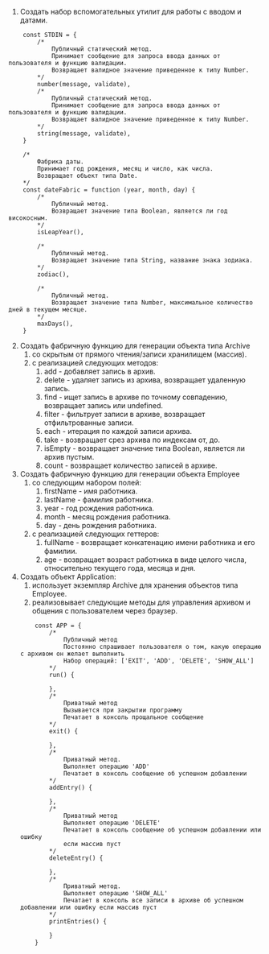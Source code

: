 1. Создать набор вспомогательных утилит для работы с вводом и датами.
```
	const STDIN = {
		/*
			Публичный статический метод.
			Принимает сообщение для запроса ввода данных от пользователя и функцию валидации.
			Возвращает валидное значение приведенное к типу Number. 
		*/
		number(message, validate),
		/*	
			Публичный статический метод.
			Принимает сообщение для запроса ввода данных от пользователя и функцию валидации.
			Возвращает валидное значение приведенное к типу Number. 
		*/
		string(message, validate),
	}

	/*
		Фабрика даты.
		Принимает год рождения, месяц и число, как числа.
		Возвращает объект типа Date. 
	*/
	const dateFabric = function (year, month, day) {
		/*
			Публичный метод.
			Возвращает значение типа Boolean, является ли год високосным. 
		*/
		isLeapYear(),
		
		/*
			Публичный метод.
			Возвращает значение типа String, название знака зодиака. 
		*/
		zodiac(),
		
		/*
			Публичный метод.
			Возвращает значение типа Number, максимальное количество дней в текущем месяце. 
		*/
		maxDays(),
	}
```
2. Создать фабричную функцию для генерации объекта типа Archive
   1. со скрытым от прямого чтения/записи хранилищем (массив).
   2. с реализацией следующих методов:
      1. add - добавляет запись в архив.
      2. delete - удаляет запись из архива, возвращает удаленную запись.
      3. find - ищет запись в архиве по точному совпадению, возвращает запись или undefined.
      4. filter - фильтрует записи в архиве, возвращает отфильтрованные записи.
      5. each - итерация по каждой записи архива.
      6. take - возвращает срез архива по индексам от, до.
      7. isEmpty - возвращает значение типа Boolean, является ли архив пустым.
      8. count - возвращает количество записей в архиве.
3. Создать фабричную функцию для генерации объекта Employee
   1. со следующим набором полей:
      1. firstName - имя работника.
      2. lastName - фамилия работника.
      3. year - год рождения работника.
      4. month - месяц рождения работника.
      5. day - день рождения работника.
   2. с реализацией следующих геттеров:
      1. fullName - возвращает конкатенацию имени работника и его фамилии.
      2. age - возвращает возраст работника в виде целого числа, относительно текущего года, месяца и дня.
4. Создать объект Application:
	1. использует экземпляр Archive для хранения объектов типа Employee.
	2. реализовывает следующие методы для управления архивом и общения с пользователем через браузер.
	```
		const APP = {
			/* 
			 	Публичный метод
				Постоянно спрашивает пользователя о том, какую операцию с архивом он желает выполнить
				Набор операций: ['EXIT', 'ADD', 'DELETE', 'SHOW_ALL']
			*/
			run() {

			},
			/* 
			 	Приватный метод
				Вызывается при закрытии программу
				Печатает в консоль прощальное сообщение
			*/
			exit() {

			},
			/* 
			 	Приватный метод.
				Выполняет операцию 'ADD'
				Печатает в консоль сообщение об успешном добавлении
			*/
			addEntry() {

			},
			/* 
			 	Приватный метод
				Выполняет операцию 'DELETE'
				Печатает в консоль сообщение об успешном добавлении или ошибку
				если массив пуст
			*/
			deleteEntry() {

			},
			/* 
			 	Приватный метод.
				Выполняет операцию 'SHOW_ALL'
				Печатает в консоль все записи в архиве об успешном добавлении или ошибку если массив пуст
			*/
			printEntries() {

			}
		}
	```
